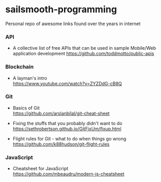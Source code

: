 # sailsmooth-programming
Personal repo of awesome links found over the years in internet

### API
* A collective list of free APIs that can be used in sample Mobile/Web application development 
https://github.com/toddmotto/public-apis

  
### Blockchain 
* A layman's intro  
https://www.youtube.com/watch?v=ZYZDdG-cB8Q

  
  
### Git 
* Basics of Git  
https://github.com/arslanbilal/git-cheat-sheet

  
* Fixing the stuffs that you probably didn't want to do  
https://sethrobertson.github.io/GitFixUm/fixup.html

* Flight rules for Git - what to do when things go wrong  
https://github.com/k88hudson/git-flight-rules

  
  
### JavaScript  
* Cheatsheet for JavaScript  
https://github.com/mbeaudru/modern-js-cheatsheet




